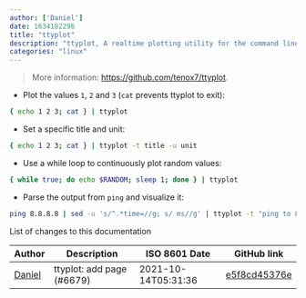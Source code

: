 ```yaml
---
author: ['Daniel']
date: 1634182296
title: "ttyplot"
description: "ttyplot, A realtime plotting utility for the command line with data input from stdin."
categories: "linux"
---
```

> More information: <https://github.com/tenox7/ttyplot>.

- Plot the values `1`, `2` and `3` (`cat` prevents ttyplot to exit):

```bash
{ echo 1 2 3; cat } | ttyplot
```

- Set a specific title and unit:

```bash
{ echo 1 2 3; cat } | ttyplot -t title -u unit
```

- Use a while loop to continuously plot random values:

```bash
{ while true; do echo $RANDOM; sleep 1; done } | ttyplot
```

- Parse the output from `ping` and visualize it:

```bash
ping 8.8.8.8 | sed -u 's/^.*time=//g; s/ ms//g' | ttyplot -t "ping to 8.8.8.8" -u ms
```
List of changes to this documentation


Author | Description | ISO 8601 Date | GitHub link
------|-----|-----|-----
[Daniel](mailto:33197631+dadav@users.noreply.github.com) | ttyplot: add page (#6679) | 2021-10-14T05:31:36 | [e5f8cd45376e](https://github.com/tldr-pages/tldr/commit/e5f8cd45376e5422d987dc173ab300fda9fd08e4)

